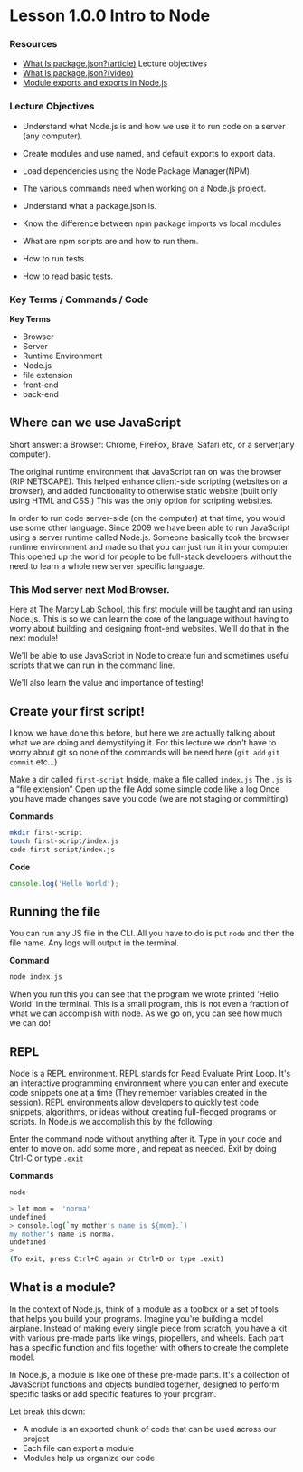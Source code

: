 # Lesson 1.0.0 Intro to Node

### Resources 

* [What Is package.json?(article)](https://heynode.com/tutorial/what-packagejson/)
Lecture objectives
* [What Is package.json?(video)](https://www.youtube.com/watch?v=YS3FDBjZCNc)
* [Module.exports and exports in Node.js](https://www.sitepoint.com/understanding-module-exports-exports-node-js/)

### Lecture Objectives

* Understand what Node.js is and how we use it to run code on a server (any computer).

* Create modules and use named, and default exports to export data. 

* Load dependencies using the Node Package Manager(NPM).

* The various commands need when working on a Node.js project.

* Understand what a package.json is.

* Know the difference between npm package imports vs local modules

* What are npm scripts are and how to run them.

* How to run tests.

* How to read basic tests.


### Key Terms / Commands / Code

**Key Terms**

* Browser
* Server
* Runtime Environment
* Node.js
* file extension
* front-end
* back-end

##  Where can we use JavaScript

Short answer: a Browser: Chrome, FireFox, Brave, Safari etc, or a server(any computer).

The original runtime environment that JavaScript ran on was the browser (RIP NETSCAPE). This helped enhance client-side scripting (websites on a browser), and added functionality to otherwise static website (built only using HTML and CSS.) This was the only option for scripting websites. 

In order to run code server-side (on the computer) at that time, you would use some other language. Since 2009 we have been able to run JavaScript using a server runtime called Node.js. Someone basically took the browser runtime environment and made so that you can just run it in your computer. This opened up the world for people to be full-stack developers without the need to learn a whole new server specific language.

### This Mod server next Mod Browser.

Here at The Marcy Lab School, this first module will be taught and ran using Node.js. This is so we can learn the core of the language without having to worry about building and designing front-end websites. We'll do that in the next module!

We'll be able to use JavaScript in Node to create fun and sometimes useful scripts that we can run in the command line.

We'll also learn the value and importance of testing!


## Create your first script!

I know we have done this before, but here we are actually talking about what we are doing and demystifying it. For this lecture we don't have to worry about git so none of the commands will be need here (`git add` `git commit` etc...)

Make a dir called `first-script`
Inside, make a file called `index.js`
The `.js` is a “file extension”
Open up the file
Add some simple code like a log
Once you have made changes save you code (we are not staging or committing)

**Commands**
```bash
mkdir first-script 
touch first-script/index.js 
code first-script/index.js
```

**Code**
```js
console.log('Hello World');
```

## Running the file

You can run any JS file in the CLI. All you have to do is put `node` and then the file name. Any logs will output in the terminal. 

**Command**

```bash
node index.js
```

When you run this you can see that the program we wrote printed 'Hello World' in the terminal. This is a small program, this is not even a fraction of what we can accomplish with node. As we go on, you can see how much we can do!

## REPL

Node is a REPL environment. REPL stands for Read Evaluate Print Loop. It's an interactive programming environment where you can enter and execute code snippets one at a time (They remember variables created in the session). REPL environments allow developers to quickly test code snippets, algorithms, or ideas without creating full-fledged programs or scripts. In Node.js we accomplish this by the following:

Enter the command node without anything after it.
Type in your code and enter to move on.
add some more , and repeat as needed. 
Exit by doing Ctrl-C or type `.exit`

**Commands**
```bash
node

> let mom =  'norma'
undefined
> console.log(`my mother's name is ${mom}.`)
my mother's name is norma.
undefined
> 
(To exit, press Ctrl+C again or Ctrl+D or type .exit)
```

## What is a module?

In the context of Node.js, think of a module as a toolbox or a set of tools that helps you build your programs. Imagine you're building a model airplane. Instead of making every single piece from scratch, you have a kit with various pre-made parts like wings, propellers, and wheels. Each part has a specific function and fits together with others to create the complete model.

In Node.js, a module is like one of these pre-made parts. It's a collection of JavaScript functions and objects bundled together, designed to perform specific tasks or add specific features to your program.

Let break this down:

* A module is an exported chunk of code that can be used across our project
* Each file can export a module
* Modules help us organize our code
